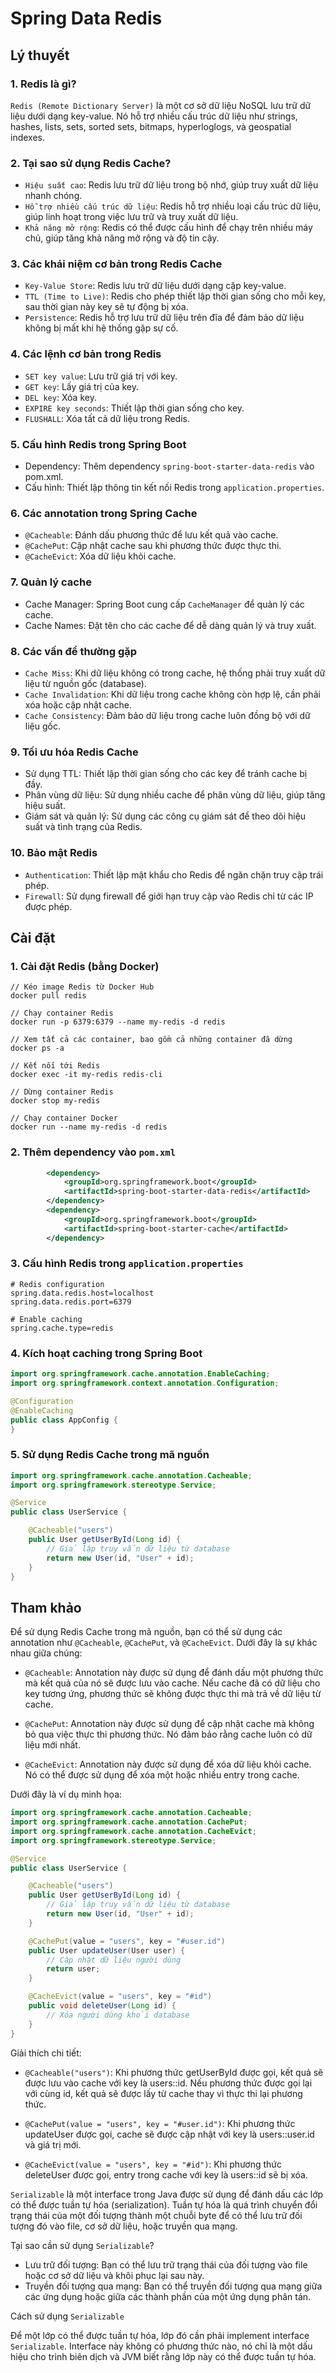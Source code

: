 # Spring Data Redis

## Lý thuyết

### 1. Redis là gì?

`Redis (Remote Dictionary Server)` là một cơ sở dữ liệu NoSQL lưu trữ dữ liệu dưới dạng key-value. Nó hỗ trợ nhiều cấu trúc dữ liệu như strings, hashes, lists, sets, sorted sets, bitmaps, hyperloglogs, và geospatial indexes.

### 2. Tại sao sử dụng Redis Cache?

- `Hiệu suất cao`: Redis lưu trữ dữ liệu trong bộ nhớ, giúp truy xuất dữ liệu nhanh chóng.
- `Hỗ trợ nhiều cấu trúc dữ liệu`: Redis hỗ trợ nhiều loại cấu trúc dữ liệu, giúp linh hoạt trong việc lưu trữ và truy xuất dữ liệu.
- `Khả năng mở rộng`: Redis có thể được cấu hình để chạy trên nhiều máy chủ, giúp tăng khả năng mở rộng và độ tin cậy.

### 3. Các khái niệm cơ bản trong Redis Cache

- `Key-Value Store`: Redis lưu trữ dữ liệu dưới dạng cặp key-value.
- `TTL (Time to Live)`: Redis cho phép thiết lập thời gian sống cho mỗi key, sau thời gian này key sẽ tự động bị xóa.
- `Persistence`: Redis hỗ trợ lưu trữ dữ liệu trên đĩa để đảm bảo dữ liệu không bị mất khi hệ thống gặp sự cố.

### 4. Các lệnh cơ bản trong Redis

- `SET key value`: Lưu trữ giá trị với key.
- `GET key`: Lấy giá trị của key.
- `DEL key`: Xóa key.
- `EXPIRE key seconds`: Thiết lập thời gian sống cho key.
- `FLUSHALL`: Xóa tất cả dữ liệu trong Redis.

### 5. Cấu hình Redis trong Spring Boot

- Dependency: Thêm dependency `spring-boot-starter-data-redis` vào pom.xml.
- Cấu hình: Thiết lập thông tin kết nối Redis trong `application.properties`.

### 6. Các annotation trong Spring Cache

- `@Cacheable`: Đánh dấu phương thức để lưu kết quả vào cache.
- `@CachePut`: Cập nhật cache sau khi phương thức được thực thi.
- `@CacheEvict`: Xóa dữ liệu khỏi cache.

### 7. Quản lý cache

- Cache Manager: Spring Boot cung cấp `CacheManager` để quản lý các cache.
- Cache Names: Đặt tên cho các cache để dễ dàng quản lý và truy xuất.

### 8. Các vấn đề thường gặp

- `Cache Miss`: Khi dữ liệu không có trong cache, hệ thống phải truy xuất dữ liệu từ nguồn gốc (database).
- `Cache Invalidation`: Khi dữ liệu trong cache không còn hợp lệ, cần phải xóa hoặc cập nhật cache.
- `Cache Consistency`: Đảm bảo dữ liệu trong cache luôn đồng bộ với dữ liệu gốc.

### 9. Tối ưu hóa Redis Cache

- Sử dụng TTL: Thiết lập thời gian sống cho các key để tránh cache bị đầy.
- Phân vùng dữ liệu: Sử dụng nhiều cache để phân vùng dữ liệu, giúp tăng hiệu suất.
- Giám sát và quản lý: Sử dụng các công cụ giám sát để theo dõi hiệu suất và tình trạng của Redis.

### 10. Bảo mật Redis

- `Authentication`: Thiết lập mật khẩu cho Redis để ngăn chặn truy cập trái phép.
- `Firewall`: Sử dụng firewall để giới hạn truy cập vào Redis chỉ từ các IP được phép.

## Cài đặt

### 1. Cài đặt Redis (bằng Docker)

```docker
// Kéo image Redis từ Docker Hub
docker pull redis

// Chạy container Redis
docker run -p 6379:6379 --name my-redis -d redis

// Xem tất cả các container, bao gồm cả những container đã dừng
docker ps -a

// Kết nối tới Redis
docker exec -it my-redis redis-cli

// Dừng container Redis
docker stop my-redis

// Chạy container Docker
docker run --name my-redis -d redis
```

### 2. Thêm dependency vào `pom.xml`

```xml
		<dependency>
			<groupId>org.springframework.boot</groupId>
			<artifactId>spring-boot-starter-data-redis</artifactId>
		</dependency>
		<dependency>
			<groupId>org.springframework.boot</groupId>
			<artifactId>spring-boot-starter-cache</artifactId>
		</dependency>
```

### 3. Cấu hình Redis trong `application.properties`

```properties
# Redis configuration
spring.data.redis.host=localhost
spring.data.redis.port=6379

# Enable caching
spring.cache.type=redis
```

### 4. Kích hoạt caching trong Spring Boot

```java
import org.springframework.cache.annotation.EnableCaching;
import org.springframework.context.annotation.Configuration;

@Configuration
@EnableCaching
public class AppConfig {
}
```

### 5. Sử dụng Redis Cache trong mã nguồn

```java
import org.springframework.cache.annotation.Cacheable;
import org.springframework.stereotype.Service;

@Service
public class UserService {

    @Cacheable("users")
    public User getUserById(Long id) {
        // Giả lập truy vấn dữ liệu từ database
        return new User(id, "User" + id);
    }
}
```

## Tham khảo

Để sử dụng Redis Cache trong mã nguồn, bạn có thể sử dụng các annotation như `@Cacheable`, `@CachePut`, và `@CacheEvict`. Dưới đây là sự khác nhau giữa chúng:

- `@Cacheable`: Annotation này được sử dụng để đánh dấu một phương thức mà kết quả của nó sẽ được lưu vào cache. Nếu cache đã có dữ liệu cho key tương ứng, phương thức sẽ không được thực thi mà trả về dữ liệu từ cache.

- `@CachePut`: Annotation này được sử dụng để cập nhật cache mà không bỏ qua việc thực thi phương thức. Nó đảm bảo rằng cache luôn có dữ liệu mới nhất.

- `@CacheEvict`: Annotation này được sử dụng để xóa dữ liệu khỏi cache. Nó có thể được sử dụng để xóa một hoặc nhiều entry trong cache.

Dưới đây là ví dụ minh họa:

```java
import org.springframework.cache.annotation.Cacheable;
import org.springframework.cache.annotation.CachePut;
import org.springframework.cache.annotation.CacheEvict;
import org.springframework.stereotype.Service;

@Service
public class UserService {

    @Cacheable("users")
    public User getUserById(Long id) {
        // Giả lập truy vấn dữ liệu từ database
        return new User(id, "User" + id);
    }

    @CachePut(value = "users", key = "#user.id")
    public User updateUser(User user) {
        // Cập nhật dữ liệu người dùng
        return user;
    }

    @CacheEvict(value = "users", key = "#id")
    public void deleteUser(Long id) {
        // Xóa người dùng khỏi database
    }
}
```

Giải thích chi tiết:

- `@Cacheable("users")`: Khi phương thức getUserById được gọi, kết quả sẽ được lưu vào cache với key là users::id. Nếu phương thức được gọi lại với cùng id, kết quả sẽ được lấy từ cache thay vì thực thi lại phương thức.

- `@CachePut(value = "users", key = "#user.id")`: Khi phương thức updateUser được gọi, cache sẽ được cập nhật với key là users::user.id và giá trị mới.

- `@CacheEvict(value = "users", key = "#id")`: Khi phương thức deleteUser được gọi, entry trong cache với key là users::id sẽ bị xóa.

`Serializable` là một interface trong Java được sử dụng để đánh dấu các lớp có thể được tuần tự hóa (serialization). Tuần tự hóa là quá trình chuyển đổi trạng thái của một đối tượng thành một chuỗi byte để có thể lưu trữ đối tượng đó vào file, cơ sở dữ liệu, hoặc truyền qua mạng.

Tại sao cần sử dụng `Serializable`?

- Lưu trữ đối tượng: Bạn có thể lưu trữ trạng thái của đối tượng vào file hoặc cơ sở dữ liệu và khôi phục lại sau này.
- Truyền đối tượng qua mạng: Bạn có thể truyền đối tượng qua mạng giữa các ứng dụng hoặc giữa các thành phần của một ứng dụng phân tán.

Cách sử dụng `Serializable`

Để một lớp có thể được tuần tự hóa, lớp đó cần phải implement interface `Serializable`. Interface này không có phương thức nào, nó chỉ là một dấu hiệu cho trình biên dịch và JVM biết rằng lớp này có thể được tuần tự hóa.
